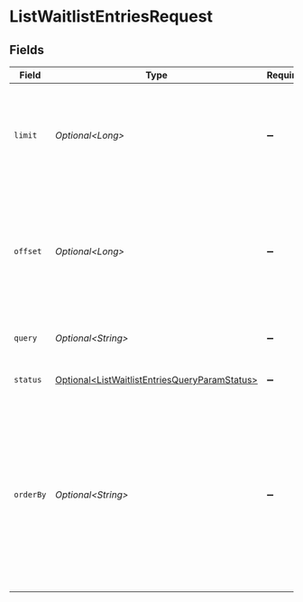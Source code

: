 # ListWaitlistEntriesRequest


## Fields

| Field                                                                                                                                                                              | Type                                                                                                                                                                               | Required                                                                                                                                                                           | Description                                                                                                                                                                        |
| ---------------------------------------------------------------------------------------------------------------------------------------------------------------------------------- | ---------------------------------------------------------------------------------------------------------------------------------------------------------------------------------- | ---------------------------------------------------------------------------------------------------------------------------------------------------------------------------------- | ---------------------------------------------------------------------------------------------------------------------------------------------------------------------------------- |
| `limit`                                                                                                                                                                            | *Optional\<Long>*                                                                                                                                                                  | :heavy_minus_sign:                                                                                                                                                                 | Applies a limit to the number of results returned.<br/>Can be used for paginating the results together with `offset`.                                                              |
| `offset`                                                                                                                                                                           | *Optional\<Long>*                                                                                                                                                                  | :heavy_minus_sign:                                                                                                                                                                 | Skip the first `offset` results when paginating.<br/>Needs to be an integer greater or equal to zero.<br/>To be used in conjunction with `limit`.                                  |
| `query`                                                                                                                                                                            | *Optional\<String>*                                                                                                                                                                | :heavy_minus_sign:                                                                                                                                                                 | Filter waitlist entries by `email_address` or `id`                                                                                                                                 |
| `status`                                                                                                                                                                           | [Optional\<ListWaitlistEntriesQueryParamStatus>](../../models/operations/ListWaitlistEntriesQueryParamStatus.md)                                                                   | :heavy_minus_sign:                                                                                                                                                                 | Filter waitlist entries by their status                                                                                                                                            |
| `orderBy`                                                                                                                                                                          | *Optional\<String>*                                                                                                                                                                | :heavy_minus_sign:                                                                                                                                                                 | Specify the order of results. Supported values are:<br/>- `created_at`<br/>- `email_address`<br/>- `invited_at`<br/><br/>Use `+` for ascending or `-` for descending order. Defaults to `-created_at`. |
